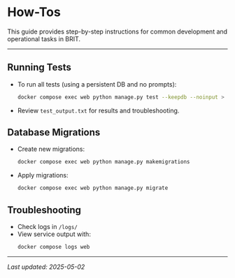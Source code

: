 # How-Tos

This guide provides step-by-step instructions for common development and operational tasks in BRIT.

---

## Running Tests
- To run all tests (using a persistent DB and no prompts):
  ```sh
  docker compose exec web python manage.py test --keepdb --noinput > test_output.txt
  ```
- Review `test_output.txt` for results and troubleshooting.

## Database Migrations
- Create new migrations:
  ```sh
  docker compose exec web python manage.py makemigrations
  ```
- Apply migrations:
  ```sh
  docker compose exec web python manage.py migrate
  ```

## Troubleshooting
- Check logs in `/logs/`
- View service output with:
  ```sh
  docker compose logs web
  ```

---

_Last updated: 2025-05-02_
